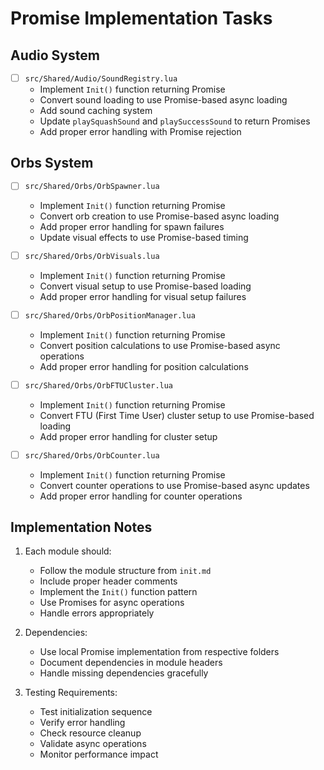 # Promise Implementation Tasks

## Audio System
- [ ] `src/Shared/Audio/SoundRegistry.lua`
  - Implement `Init()` function returning Promise
  - Convert sound loading to use Promise-based async loading
  - Add sound caching system
  - Update `playSquashSound` and `playSuccessSound` to return Promises
  - Add proper error handling with Promise rejection

## Orbs System
- [ ] `src/Shared/Orbs/OrbSpawner.lua`
  - Implement `Init()` function returning Promise
  - Convert orb creation to use Promise-based async loading
  - Add proper error handling for spawn failures
  - Update visual effects to use Promise-based timing

- [ ] `src/Shared/Orbs/OrbVisuals.lua`
  - Implement `Init()` function returning Promise
  - Convert visual setup to use Promise-based loading
  - Add proper error handling for visual setup failures

- [ ] `src/Shared/Orbs/OrbPositionManager.lua`
  - Implement `Init()` function returning Promise
  - Convert position calculations to use Promise-based async operations
  - Add proper error handling for position calculations

- [ ] `src/Shared/Orbs/OrbFTUCluster.lua`
  - Implement `Init()` function returning Promise
  - Convert FTU (First Time User) cluster setup to use Promise-based loading
  - Add proper error handling for cluster setup

- [ ] `src/Shared/Orbs/OrbCounter.lua`
  - Implement `Init()` function returning Promise
  - Convert counter operations to use Promise-based async updates
  - Add proper error handling for counter operations

## Implementation Notes
1. Each module should:
   - Follow the module structure from `init.md`
   - Include proper header comments
   - Implement the `Init()` function pattern
   - Use Promises for async operations
   - Handle errors appropriately

2. Dependencies:
   - Use local Promise implementation from respective folders
   - Document dependencies in module headers
   - Handle missing dependencies gracefully

3. Testing Requirements:
   - Test initialization sequence
   - Verify error handling
   - Check resource cleanup
   - Validate async operations
   - Monitor performance impact
